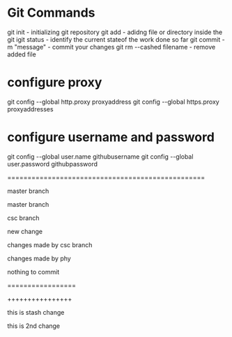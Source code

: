 Git Commands
=============

git init - initializing git repository
git add - adidng file or directory inside the git
igit status - identify the current stateof the work done so far
git commit -m "message" - commit your changes 
git rm --cashed filename - remove added file

configure proxy
===============

git config --global http.proxy proxyaddress
git config --global https.proxy proxyaddresses

configure username and password
===============================

git config --global user.name githubusername
git config --global user.password githubpassword

=================================================


master branch

master branch

csc branch

new change




changes made by csc branch



changes made by phy

nothing to commit

=================

++++++++++++++++

this is stash change 

this is 2nd change

